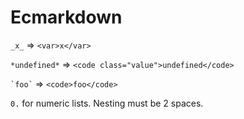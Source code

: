 # Ecmarkdown

`_x_` => `<var>x</var>`

`*undefined*` => `<code class="value">undefined</code>`

`` `foo` `` => `<code>foo</code>`

`0.` for numeric lists. Nesting must be 2 spaces.
